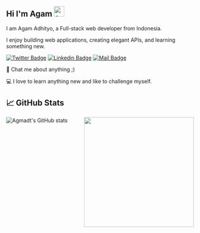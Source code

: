 ## Hi I'm Agam <img src="https://user-images.githubusercontent.com/1303154/88677602-1635ba80-d120-11ea-84d8-d263ba5fc3c0.gif" width="28px" height="28px" alt="agmadt">

I am Agam Adhityo, a Full-stack web developer from Indonesia.

I enjoy building web applications, creating elegant APIs, and learning something new.

[![Twitter Badge](https://img.shields.io/badge/-@adhityoagam-1ca0f1?style=flat&labelColor=1ca0f1&logo=twitter&logoColor=white&link=https://twitter.com/adhityoagam)](https://twitter.com/adhityoagam)
[![Linkedin Badge](https://img.shields.io/badge/-adhityoagam-0e76a8?style=flat&labelColor=0e76a8&logo=linkedin&logoColor=white)](https://www.linkedin.com/in/adhityoagam/)
[![Mail Badge](https://img.shields.io/badge/-adhityoagam-c0392b?style=flat&labelColor=c0392b&logo=gmail&logoColor=white)](mailto:adhityoagam@gmail.com)

💬 Chat me about anything ;)

💻 I love to learn anything new and like to challenge myself.

## 📈 GitHub Stats
<img src="https://github-readme-stats-agmadt.vercel.app/api/top-langs/?username=agmadt&layout=compact&card_width=275&theme=github_dark&hide=HTML,CSS&size_weight=0.5&count_weight=0.5" align="right" width="295">

![Agmadt's GitHub stats](https://github-readme-stats-agmadt.vercel.app/api?username=agmadt&count_private=true&show_icons=true&include_all_commits=true&theme=github_dark)
